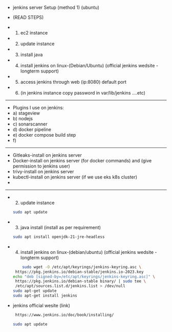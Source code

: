 - jenkins server Setup (method 1) (ubuntu)

- (READ STEPS)

- 1) ec2 instance 
- 2) update instance 
- 3) install java 
- 4) install jenkins on linux-(Debian/Ubuntu) (official jenkins wedsite - longterm support) 
- 5) access jenkins through web (ip:8080) default port
- 6) (in jenkins instance copy password in var/lib/jenkins ....etc)
---
- Plugins I use on jenkins:
- a) stageview
- b) nodejs
- c) sonarscanner
- d) docker pipeline
- e) docker compose build step
- f) 
---
- Gitleaks-install on jenkins server
- Docker-install on jenkins server (for docker commands) and (give permission to jenkins user)
- trivy-install on jenkins server
- kubectl-install on jenkins server (if we use eks k8s cluster)
- 

---
- 2) update instance
   
   ```bash
   sudo apt update

   ```
- 3) java install (install as per requirement)

   ```bash
   sudo apt install openjdk-21-jre-headless
   

   ```

- 4) install jenkins on linux-(debian/ubuntu) (official jenkins wedsite - longterm support)

   ```bash
       sudo wget -O /etc/apt/keyrings/jenkins-keyring.asc \
    https://pkg.jenkins.io/debian-stable/jenkins.io-2023.key
  echo "deb [signed-by=/etc/apt/keyrings/jenkins-keyring.asc]" \
    https://pkg.jenkins.io/debian-stable binary/ | sudo tee \
    /etc/apt/sources.list.d/jenkins.list > /dev/null
  sudo apt-get update
  sudo apt-get install jenkins

   ```
- jenkins official wesite (link)    
   ```bash
    https://www.jenkins.io/doc/book/installing/

   ```

   
   ```bash
   sudo apt update

   ```
